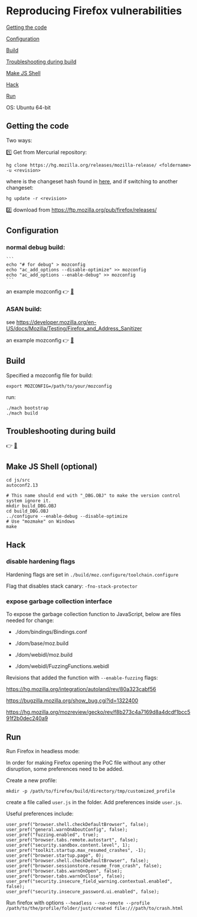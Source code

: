 # Reproducing Firefox vulnerabilities

[Getting the code](#getting-the-code)

[Configuration](#configuration)

[Build](#build)

[Troubleshooting during build](#troubleshooting_during_build)

[Make JS Shell](#make_js_shell_optional)

[Hack](#hack)

[Run](#run)

OS: Ubuntu 64-bit

## Getting the code

Two ways:

:one: Get from Mercurial repository:

```
hg clone https://hg.mozilla.org/releases/mozilla-release/ <foldername> -u <revision>
```

where <revision> is the changeset hash found in [here](https://hg.mozilla.org/releases/mozilla-release/tags),
and if switching to another changeset:
```
hg update -r <revision>
```

:two: download from https://ftp.mozilla.org/pub/firefox/releases/


## Configuration

### normal debug build:
    ```
    echo "# for debug" > mozconfig
    echo "ac_add_options --disable-optimize" >> mozconfig
    echo "ac_add_options --enable-debug" >> mozconfig
    ```

an example mozconfig :point_right: [:link:](mozconfig_dbg)

### ASAN build:

see https://developer.mozilla.org/en-US/docs/Mozilla/Testing/Firefox_and_Address_Sanitizer

an example mozconfig :point_right: [:link:](mozconfig)

## Build

Specified a mozconfig file for build:
```
export MOZCONFIG=/path/to/your/mozconfig
```

run:
```
./mach bootstrap
./mach build
```
   
## Troubleshooting during build

:point_right: [:link:](troubleshooting.md)

## Make JS Shell (optional)
  ```
  cd js/src
  autoconf2.13

  # This name should end with "_DBG.OBJ" to make the version control system ignore it.
  mkdir build_DBG.OBJ
  cd build_DBG.OBJ
  ../configure --enable-debug --disable-optimize
  # Use "mozmake" on Windows
  make
  ```

## Hack

### **disable hardening flags**

Hardening flags are set in ```./build/moz.configure/toolchain.configure```

Flag that disables stack canary: ```-fno-stack-protector```

### **expose garbage collection interface**

To expose the garbage collection function to JavaScript, below are files needed for change:

- ./dom/bindings/Bindings.conf

- ./dom/base/moz.build

- ./dom/webidl/moz.build

- ./dom/webidl/FuzzingFunctions.webidl

Revisions that added the function with ```--enable-fuzzing``` flags:

https://hg.mozilla.org/integration/autoland/rev/80a323cabf56

https://bugzilla.mozilla.org/show_bug.cgi?id=1322400

https://hg.mozilla.org/mozreview/gecko/rev/f8b273c4a7169d8a4dcdf1bcc591f2b0dec240a9


## Run

Run Firefox in headless mode:

In order for making Firefox opening the PoC file without any other disruption, some preferences need to be added. 

Create a new profile:

```
mkdir -p /path/to/firefox/build/directory/tmp/customized_profile
```

create a file called ```user.js``` in the folder. Add preferences inside ```user.js```.

Useful preferences include:

```
user_pref("browser.shell.checkDefaultBrowser", false);
user_pref("general.warnOnAboutConfig", false);
user_pref("fuzzing.enabled", true);
user_pref("browser.tabs.remote.autostart", false);
user_pref("security.sandbox.content.level", 1);
user_pref("toolkit.startup.max_resumed_crashes", -1);
user_pref("browser.startup.page", 0);
user_pref("browser.shell.checkDefaultBrowser", false);
user_pref("browser.sessionstore.resume_from_crash", false);
user_pref("browser.tabs.warnOnOpen", false);
user_pref("browser.tabs.warnOnClose", false);
user_pref("security.insecure_field_warning.contextual.enabled", false);
user_pref("security.insecure_password.ui.enabled", false);

```

Run firefox with options ```--headless --no-remote --profile /path/to/the/profile/folder/just/created file:///path/to/crash.html```



